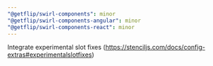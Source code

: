 ```yaml
---
"@getflip/swirl-components": minor
"@getflip/swirl-components-angular": minor
"@getflip/swirl-components-react": minor
---
```


Integrate experimental slot fixes
(https://stenciljs.com/docs/config-extras#experimentalslotfixes)
